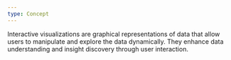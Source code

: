 ```yaml
---
type: Concept
---
```


Interactive visualizations are graphical representations of data that allow users to manipulate and explore the data dynamically. They enhance data understanding and insight discovery through user interaction.